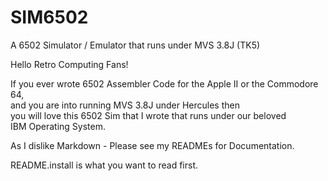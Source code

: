 # SIM6502
A 6502 Simulator / Emulator that runs under MVS 3.8J (TK5)  
  
Hello Retro Computing Fans!  


If you ever wrote 6502 Assembler Code for the Apple II or the Commodore 64,  
and you are into running MVS 3.8J under Hercules then  
you will love this 6502 Sim that I wrote that runs under our beloved   
IBM Operating System.    
  
As I dislike Markdown - Please see my READMEs for Documentation.  
  
README.install is what you want to read first.  



